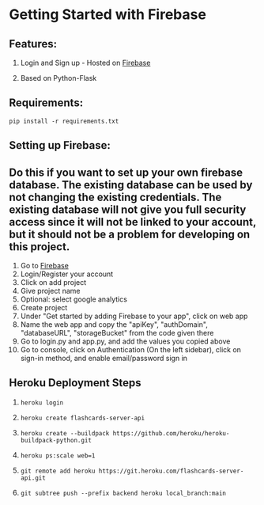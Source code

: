 # Getting Started with Firebase

## Features:

1. Login and Sign up - Hosted on [Firebase](https://firebase.google.com/)
                                         
2. Based on Python-Flask

## Requirements:

```pip install -r requirements.txt```

## Setting up Firebase:
## Do this if you want to set up your own firebase database. The existing database can be used by not changing the existing credentials. The existing database will not give you full security access since it will not be linked to your account, but it should not be a problem for developing on this project.

1. Go to [Firebase](https://firebase.google.com/)
2. Login/Register your account
3. Click on add project
4. Give project name
5. Optional: select google analytics
6. Create project
7. Under "Get started by adding Firebase to your app", click on web app
8. Name the web app and copy the "apiKey", "authDomain", "databaseURL", "storageBucket" from the code given there
9. Go to login.py and app.py, and add the values you copied above
10. Go to console, click on Authentication (On the left sidebar), click on sign-in method, and enable email/password sign in


## Heroku Deployment Steps
1. ```heroku login```

2. ```heroku create flashcards-server-api```

3. ```heroku create --buildpack https://github.com/heroku/heroku-buildpack-python.git```

4. ```heroku ps:scale web=1```

5. ```git remote add heroku https://git.heroku.com/flashcards-server-api.git```

6. ```git subtree push --prefix backend heroku local_branch:main```


